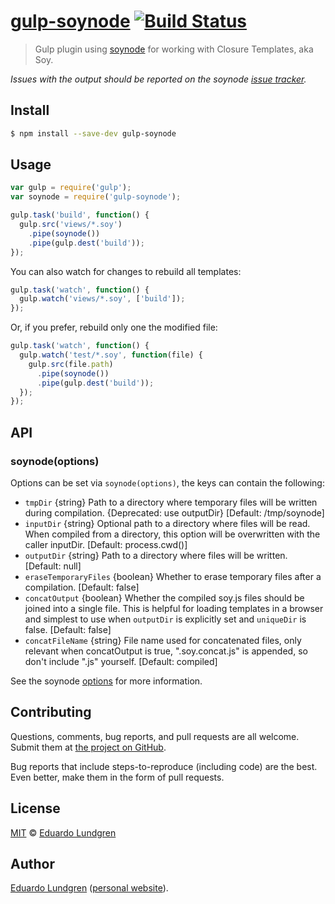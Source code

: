 # [gulp-soynode](http://gulpjs.com) [![Build Status](https://travis-ci.org/eduardolundgren/gulp-soynode.svg?branch=master)](https://travis-ci.org/eduardolundgren/gulp-soynode)

> Gulp plugin using [soynode](https://github.com/Medium/soynode) for working with Closure Templates, aka Soy.

*Issues with the output should be reported on the soynode [issue tracker](https://github.com/Medium/soynode/issues).*

## Install

```bash
$ npm install --save-dev gulp-soynode
```

## Usage

```js
var gulp = require('gulp');
var soynode = require('gulp-soynode');

gulp.task('build', function() {
  gulp.src('views/*.soy')
    .pipe(soynode())
    .pipe(gulp.dest('build'));
});
```

You can also watch for changes to rebuild all templates:

```js
gulp.task('watch', function() {
  gulp.watch('views/*.soy', ['build']);
});
```

Or, if you prefer, rebuild only one the modified file:

```js
gulp.task('watch', function() {
  gulp.watch('test/*.soy', function(file) {
    gulp.src(file.path)
      .pipe(soynode())
      .pipe(gulp.dest('build'));
  });
});
```

## API

### soynode(options)

Options can be set via `soynode(options)`, the keys can contain the following:

- `tmpDir` {string} Path to a directory where temporary files will be written during compilation. {Deprecated: use outputDir}
  [Default: /tmp/soynode]
- `inputDir` {string} Optional path to a directory where files will be read. When compiled from a directory, this option will be overwritten with the caller inputDir. [Default: process.cwd()]
- `outputDir` {string} Path to a directory where files will be written. [Default: null]
- `eraseTemporaryFiles` {boolean} Whether to erase temporary files after a compilation.
[Default: false]
- `concatOutput` {boolean} Whether the compiled soy.js files should be joined into a single file. This is helpful for loading templates in a browser and simplest to use when `outputDir` is explicitly set and `uniqueDir` is false. [Default: false]
- `concatFileName` {string} File name used for concatenated files, only relevant when concatOutput is true, ".soy.concat.js" is appended, so don't include ".js" yourself. [Default: compiled]

See the soynode [options](https://github.com/Medium/soynode) for more information.

Contributing
------------

Questions, comments, bug reports, and pull requests are all welcome. Submit them at
[the project on GitHub](https://github.com/eduardolundgren/gulp-soynode/issues).

Bug reports that include steps-to-reproduce (including code) are the best. Even better, make them in
the form of pull requests.

## License

[MIT](http://opensource.org/licenses/MIT) © [Eduardo Lundgren](http://eduardo.io)

Author
------

[Eduardo Lundgren](https://github.com/eduardolundgren)
([personal website](http://eduardo.io)).

